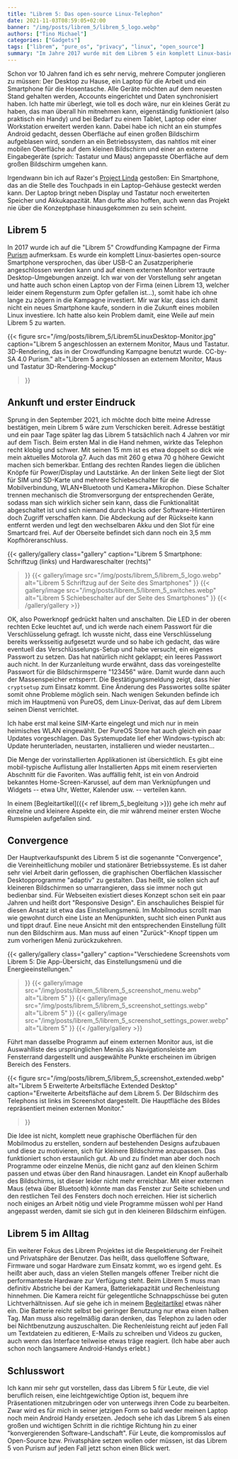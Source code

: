 ```yaml
---
title: "Librem 5: Das open-source Linux-Telephon"
date: 2021-11-03T08:59:05+02:00
banner: "/img/posts/librem_5/librem_5_logo.webp"
authors: ["Tino Michael"]
categories: ["Gadgets"]
tags: ["librem", "pure_os", "privacy", "linux", "open_source"]
summary: "Im Jahre 2017 wurde mit dem Librem 5 ein komplett Linux-basiertes open-source Smartphone angekündigt. Es sollte uns der Konvergenz zwischen mobilen und stationären Computern endlich näher bringen. Ob es diese Versprechen erfüllen kann, erfahrt ihr in diesem Beitrag."
---
```


Schon vor 10 Jahren fand ich es sehr nervig, mehrere Computer jonglieren zu müssen:
Der Desktop zu Hause, ein Laptop für die Arbeit und ein Smartphone für die Hosentasche.
Alle Geräte möchten auf dem neuesten Stand gehalten werden, Accounts eingerichtet und Daten
synchronisiert haben.
Ich hatte mir überlegt, wie toll es doch wäre, nur ein kleines Gerät zu haben, das man überall hin
mitnehmen kann, eigenständig funktioniert (also praktisch ein Handy) und bei Bedarf zu einem Tablet,
Laptop oder einer Workstation erweitert werden kann.
Dabei habe ich nicht an ein stumpfes Android gedacht, dessen Oberfläche auf einen großen Bildschirm
aufgeblasen wird, sondern an ein Betriebssystem, das nahtlos mit einer mobilen Oberfläche auf dem
kleinen Bildschirm und einer an externe Eingabegeräte (sprich: Tastatur und Maus) angepasste
Oberfläche auf dem großen Bildschirm umgehen kann.

Irgendwann bin ich auf Razer's [Project Linda](https://www.razer.com/concepts/project-linda) gestoßen:
Ein Smartphone, das an die Stelle des Touchpads in ein Laptop-Gehäuse gesteckt werden kann.
Der Laptop bringt neben Display und Tastatur noch erweiterten Speicher und Akkukapazität.
Man durfte also hoffen, auch wenn das Projekt nie über die Konzeptphase hinausgekommen zu sein scheint.

## Librem 5

In 2017 wurde ich auf die "Librem 5" Crowdfunding Kampagne der Firma [Purism](https://puri.sm)
aufmerksam.
Es wurde ein komplett Linux-basiertes open-source Smartphone versprochen, das über USB-C an Zusatzperipherie
angeschlossen werden kann und auf einem externen Monitor vertraute Desktop-Umgebungen anzeigt.
Ich war von der Vorstellung sehr angetan und hatte auch schon einen Laptop von der Firma
(einen Librem 13, welcher leider einem Regensturm zum Opfer gefallen ist...), somit habe ich ohne
lange zu zögern in die Kampagne investiert.
Mir war klar, dass ich damit nicht ein neues Smartphone kaufe, sondern in die Zukunft eines mobilen
Linux investiere.
Ich hatte also kein Problem damit, eine Weile auf mein Librem 5 zu warten.

{{< figure
    src="/img/posts/librem_5/Librem5LinuxDesktop-Monitor.jpg"
    caption="Librem 5 angeschlossen an externem Monitor, Maus und Tastatur. 3D-Rendering, das in der Crowdfunding Kampagne benutzt wurde. CC-by-SA 4.0 Purism."
    alt="Librem 5 angeschlossen an externem Monitor, Maus und Tastatur 3D-Rendering-Mockup"
>}}

## Ankunft und erster Eindruck

Sprung in den September 2021, ich möchte doch bitte meine Adresse bestätigen, mein Librem 5 wäre
zum Verschicken bereit.
Adresse bestätigt und ein paar Tage später lag das Librem 5 tatsächlich nach 4 Jahren vor mir auf
dem Tisch.
Beim ersten Mal in die Hand nehmen, wirkte das Telephon recht klobig und schwer.
Mit seinen 15&nbsp;mm ist es etwa doppelt so dick wie mein aktuelles Motorola g7.
Auch das mit 260&nbsp;g etwa 70&nbsp;g höhere Gewicht machen sich bemerkbar.
Entlang des rechten Randes liegen die üblichen Knöpfe für Power/Display und Lautstärke.
An der linken Seite liegt der Slot für SIM und SD-Karte und mehrere Schiebeschalter für die
Mobilverbindung, WLAN+Bluetooth und Kamera+Mikrophon.
Diese Schalter trennen mechanisch die Stromversorgung der entsprechenden Geräte, sodass man sich
wirklich sicher sein kann, dass die Funktionalität abgeschaltet ist und sich niemand durch Hacks
oder Software-Hintertüren doch Zugriff verschaffen kann.
Die Abdeckung auf der Rückseite kann entfernt werden und legt den wechselbaren Akku und den Slot
für eine Smartcard frei.
Auf der Oberseite befindet sich dann noch ein 3,5&nbsp;mm Kopfhöreranschluss.

{{< gallery/gallery
    class="gallery"
    caption="Librem 5 Smartphone: Schriftzug (links) und Hardwareschalter (rechts)"
>}}
{{< gallery/image
    src="/img/posts/librem_5/librem_5_logo.webp"
    alt="Librem 5 Schriftzug auf der Seite des Smartphones"
>}}
{{< gallery/image
    src="/img/posts/librem_5/librem_5_switches.webp"
    alt="Librem 5 Schiebeschalter auf der Seite des Smartphones"
>}}
{{< /gallery/gallery >}}

OK, also Powerknopf gedrückt halten und anschalten.
Die LED in der oberen rechten Ecke leuchtet auf, und ich werde nach einem Passwort für die
Verschlüsselung gefragt. Ich wusste nicht, dass eine Verschlüsselung bereits werksseitig aufgesetzt
wurde und so habe ich gedacht, das wäre eventuell das Verschlüsselungs-Setup und habe versucht,
ein eigenes Passwort zu setzen.
Das hat natürlich nicht geklappt; ein leeres Passwort auch nicht.
In der Kurzanleitung wurde erwähnt, dass das voreingestellte Passwort für die Bildschirmsperre
"123456" wäre. Damit wurde dann auch der Massenspeicher entsperrt.
Die Bestätigungsmeldung zeigt, dass hier `cryptsetup` zum Einsatz kommt.
Eine Änderung des Passwortes sollte später somit ohne Probleme möglich sein.
Nach wenigen Sekunden befinde ich mich im Hauptmenü von PureOS, dem Linux-Derivat, das auf dem
Librem seinen Dienst verrichtet.

Ich habe erst mal keine SIM-Karte eingelegt und mich nur in mein heimisches WLAN eingewählt.
Der PureOS Store hat auch gleich ein paar Updates vorgeschlagen.
Das Systemupdate lief eher Windows-typisch ab: Update herunterladen, neustarten, installieren und
wieder neustarten...

Die Menge der vorinstallierten Applikationen ist übersichtlich.
Es gibt eine mobil-typische Auflistung aller Installierten Apps mit einem reservierten Abschnitt
für die Favoriten.
Was auffällig fehlt, ist ein von Android bekanntes Home-Screen-Karussel, auf dem man Verknüpfungen
und Widgets -- etwa Uhr, Wetter, Kalender usw. -- verteilen kann.

In einem [Begleitartikel]({{< ref librem_5_begleitung >}}) gehe ich mehr auf einzelne und kleinere Aspekte
ein, die mir während meiner ersten Woche Rumspielen aufgefallen sind.

## Convergence

Der Hauptverkaufspunkt des Librem 5 ist die sogenannte "Convergence", die Vereinheitlichung mobiler
und stationärer Betriebssysteme.
Es ist daher sehr viel Arbeit darin geflossen, die graphischen Oberflächen klassischer Desktopprogramme
"adaptiv" zu gestalten.
Das heißt, sie sollen sich auf kleineren Bildschirmen so umarrangieren, dass sie immer noch gut
bedienbar sind.
Für Webseiten existiert dieses Konzept schon seit ein paar Jahren und heißt dort "Responsive Design".
Ein anschauliches Beispiel für diesen Ansatz ist etwa das Einstellungsmenü.
Im Mobilmodus scrollt man wie gewohnt durch eine Liste an Menüpunkten,
sucht sich einen Punkt aus und tippt drauf.
Eine neue Ansicht mit den entsprechenden Einstellung füllt nun den Bildschirm aus.
Man muss auf einen "Zurück"-Knopf tippen um zum vorherigen Menü zurückzukehren.

{{< gallery/gallery
    class="gallery"
    caption="Verschiedene Screenshots vom Librem 5: Die App-Übersicht, das Einstellungsmenü und die Energieeinstellungen."
>}}
{{< gallery/image
    src="/img/posts/librem_5/librem_5_screenshot_menu.webp"
    alt="Librem 5"
>}}
{{< gallery/image
    src="/img/posts/librem_5/librem_5_screenshot_settings.webp"
    alt="Librem 5"
>}}
{{< gallery/image
    src="/img/posts/librem_5/librem_5_screenshot_settings_power.webp"
    alt="Librem 5"
>}}
{{< /gallery/gallery >}}

Führt man dasselbe Programm auf einem externen Monitor aus, ist die Auswahlliste des ursprünglichen
Menüs als Navigationsleiste am Fensterrand dargestellt und ausgewählte Punkte erscheinen im
übrigen Bereich des Fensters.

{{< figure
    src="/img/posts/librem_5/librem_5_screenshot_extended.webp"
    alt="Librem 5 Erweiterte Arbeitsfläche Extended Desktop"
    caption="Erweiterte Arbeitsfläche auf dem Librem 5. Der Bildschirm des Telephons ist links im Screenshot dargestellt. Die Hauptfläche des Bildes repräsentiert meinen externen Monitor."
>}}

Die Idee ist nicht, komplett neue graphische Oberflächen für den Mobilmodus zu erstellen, sondern
auf bestehenden Designs aufzubauen und diese zu motivieren, sich für kleinere Bildschirme anzupassen.
Das funktioniert schon erstaunlich gut.
Ab und zu findet man aber doch noch Programme oder einzelne Menüs, die nicht ganz auf den kleinen
Schirm passen und etwas über den Rand hinausragen.
Landet ein Knopf außerhalb des Bildschirms, ist dieser leider nicht mehr erreichbar.
Mit einer externen Maus (etwa über Bluetooth) könnte man das Fenster zur Seite schieben und
den restlichen Teil des Fensters doch noch erreichen.
Hier ist sicherlich noch einiges an Arbeit nötig und viele Programme müssen wohl per Hand angepasst
werden, damit sie sich gut in den kleineren Bildschirm einfügen.

## Librem 5 im Alltag

Ein weiterer Fokus des Librem Projektes ist die Respektierung der Freiheit und Privatsphäre der Benutzer.
Das heißt, dass quelloffene Software, Firmware und sogar Hardware zum Einsatz kommt, wo es irgend geht.
Es heißt aber auch, dass an vielen Stellen mangels offener Treiber nicht die performanteste
Hardware zur Verfügung steht.
Beim Librem 5 muss man definitiv Abstriche bei der Kamera, Batteriekapazität und Rechenleistung
hinnehmen.
Die Kamera reicht für gelegentliche Schnappschüsse bei guten Lichtverhältnissen.
Auf sie gehe ich in meinem [Begleitartikel](../librem_5_begleitung) etwas näher ein.
Die Batterie reicht selbst bei geringer Benutzung nur etwa einen halben Tag.
Man muss also regelmäßig daran denken, das Telephon zu laden oder bei Nichtbenutzung auszuschalten.
Die Rechenleistung reicht auf jeden Fall um Textdateien zu editieren, E-Mails zu schreiben und
Videos zu gucken, auch wenn das Interface teilweise etwas träge reagiert.
(Ich habe aber auch schon noch langsamere Android-Handys erlebt.)

## Schlusswort

Ich kann mir sehr gut vorstellen, dass das Librem 5 für Leute, die viel beruflich reisen, eine
leichtgewichtige Option ist, bequem ihre Präsentationen mitzubringen oder von unterwegs ihren Code
zu bearbeiten.
Zwar wird es für mich in seiner jetzigen Form so bald weder meinen Laptop noch mein Android Handy
ersetzen.
Jedoch sehe ich das Librem 5 als einen großen und wichtigen Schritt in die richtige Richtung hin zu
einer "konvergierenden Software-Landschaft".
Für Leute, die kompromisslos auf Open-Source bzw. Privatsphäre setzen wollen oder müssen,
ist das Librem 5 von Purism auf jeden Fall jetzt schon einen Blick wert.
